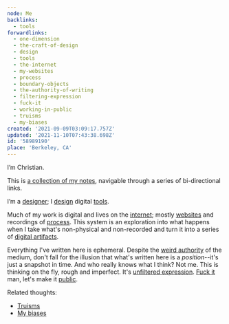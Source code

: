 ```yaml
---
node: Me
backlinks:
  - tools
forwardlinks:
  - one-dimension
  - the-craft-of-design
  - design
  - tools
  - the-internet
  - my-websites
  - process
  - boundary-objects
  - the-authority-of-writing
  - filtering-expression
  - fuck-it
  - working-in-public
  - truisms
  - my-biases
created: '2021-09-09T03:09:17.757Z'
updated: '2021-11-10T07:43:38.698Z'
id: '58989190'
place: 'Berkeley, CA'
---
```


I’m Christian.

This is [a collection of my notes](one-dimension.md), navigable through a series of bi-directional links.

I’m a [designer](the-craft-of-design.md); I [design](design.md) digital [tools](tools.md).

Much of my work is digital and lives on the [internet](the-internet.md); mostly [websites](my-websites.md) and recordings of [process](process.md). This system is an exploration into what happens when I take what's non-physical and non-recorded and turn it into a series of [digital artifacts](boundary-objects.md).

Everything I've written here is ephemeral. Despite the [weird authority](the-authority-of-writing.md) of the medium, don't fall for the illusion that what's written here is a _position_--it's just a snapshot in time. And who really knows what I think? Not me. This is thinking on the fly, rough and imperfect. It's [unfiltered expression](filtering-expression.md). [Fuck it](fuck-it.md) man, let's make it [public](working-in-public.md).

Related thoughts: 

- [Truisms](truisms.md)
- [My biases](my-biases.md)

